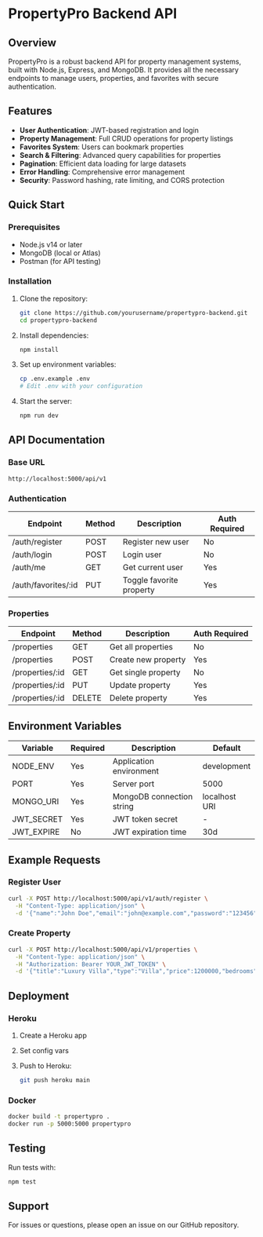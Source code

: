 # PropertyPro Backend API

## Overview

PropertyPro is a robust backend API for property management systems, built with Node.js, Express, and MongoDB. It provides all the necessary endpoints to manage users, properties, and favorites with secure authentication.

## Features

* **User Authentication**: JWT-based registration and login
* **Property Management**: Full CRUD operations for property listings
* **Favorites System**: Users can bookmark properties
* **Search & Filtering**: Advanced query capabilities for properties
* **Pagination**: Efficient data loading for large datasets
* **Error Handling**: Comprehensive error management
* **Security**: Password hashing, rate limiting, and CORS protection

## Quick Start

### Prerequisites

* Node.js v14 or later
* MongoDB (local or Atlas)
* Postman (for API testing)

### Installation

1. Clone the repository:

   ```bash
   git clone https://github.com/yourusername/propertypro-backend.git
   cd propertypro-backend
   ```
2. Install dependencies:

   ```bash
   npm install
   ```
3. Set up environment variables:

   ```bash
   cp .env.example .env
   # Edit .env with your configuration
   ```
4. Start the server:

   ```bash
   npm run dev
   ```

## API Documentation

### Base URL

```
http://localhost:5000/api/v1
```

### Authentication

| Endpoint             | Method | Description              | Auth Required |
| -------------------- | ------ | ------------------------ | ------------- |
| /auth/register       | POST   | Register new user        | No            |
| /auth/login          | POST   | Login user               | No            |
| /auth/me             | GET    | Get current user         | Yes           |
| /auth/favorites/\:id | PUT    | Toggle favorite property | Yes           |

### Properties

| Endpoint         | Method | Description         | Auth Required |
| ---------------- | ------ | ------------------- | ------------- |
| /properties      | GET    | Get all properties  | No            |
| /properties      | POST   | Create new property | Yes           |
| /properties/\:id | GET    | Get single property | No            |
| /properties/\:id | PUT    | Update property     | Yes           |
| /properties/\:id | DELETE | Delete property     | Yes           |

## Environment Variables

| Variable    | Required | Description               | Default       |
| ----------- | -------- | ------------------------- | ------------- |
| NODE\_ENV   | Yes      | Application environment   | development   |
| PORT        | Yes      | Server port               | 5000          |
| MONGO\_URI  | Yes      | MongoDB connection string | localhost URI |
| JWT\_SECRET | Yes      | JWT token secret          | -             |
| JWT\_EXPIRE | No       | JWT expiration time       | 30d           |

## Example Requests

### Register User

```bash
curl -X POST http://localhost:5000/api/v1/auth/register \
  -H "Content-Type: application/json" \
  -d '{"name":"John Doe","email":"john@example.com","password":"123456"}'
```

### Create Property

```bash
curl -X POST http://localhost:5000/api/v1/properties \
  -H "Content-Type: application/json" \
  -H "Authorization: Bearer YOUR_JWT_TOKEN" \
  -d '{"title":"Luxury Villa","type":"Villa","price":1200000,"bedrooms":5,"bathrooms":4}'
```

## Deployment

### Heroku

1. Create a Heroku app
2. Set config vars
3. Push to Heroku:

   ```bash
   git push heroku main
   ```

### Docker

```bash
docker build -t propertypro .
docker run -p 5000:5000 propertypro
```

## Testing

Run tests with:

```bash
npm test
```

## Support

For issues or questions, please open an issue on our GitHub repository.
